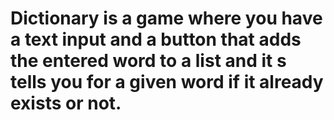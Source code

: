 # Dictionary is a game where you have a text input and a button that adds the entered word to a list and it s tells you for a given word if it already exists or not.
